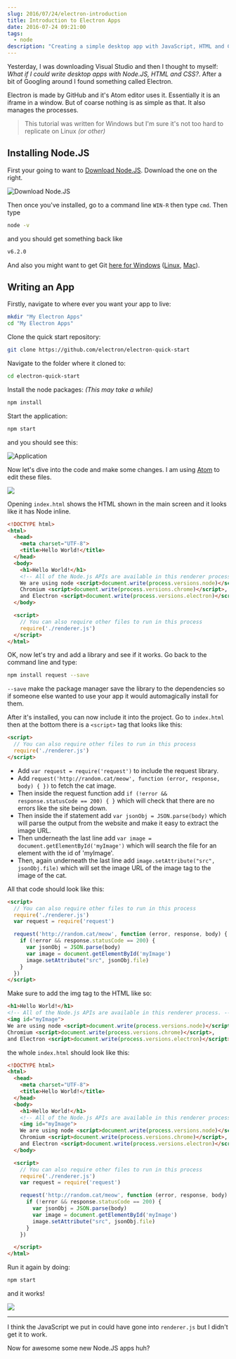 ```yaml
---
slug: 2016/07/24/electron-introduction
title: Introduction to Electron Apps
date: 2016-07-24 09:21:00
tags:
  - node
description: "Creating a simple desktop app with JavaScript, HTML and CSS using Electron."
---
```

Yesterday, I was downloading Visual Studio and then I thought to myself: *What if I could write desktop apps with Node.JS, HTML and CSS?*. After a bit of Googling around I found something called Electron.

Electron is made by GitHub and it's Atom editor uses it. Essentially it is an iframe in a window. But of coarse nothing is as simple as that. It also manages the processes.

> This tutorial was written for Windows but I'm sure it's not too hard to replicate on Linux *(or other)*

## Installing Node.JS

First your going to want to [Download Node.JS](https://nodejs.org/en/). Download the one on the right.

![Download Node.JS](https://i.imgur.com/3mGIZfV.png)

Then once you've installed, go to a command line `WIN-R` then type `cmd`. Then type

```sh
node -v
```

and you should get something back like

```sh
v6.2.0
```

And also you might want to get Git [here for Windows](https://git-scm.com/download/win) ([Linux](https://git-scm.com/download/linux), [Mac](https://git-scm.com/download/mac)).

## Writing an App

Firstly, navigate to where ever you want your app to live:

```sh
mkdir "My Electron Apps"
cd "My Electron Apps"
```

Clone the quick start repository:
```sh
git clone https://github.com/electron/electron-quick-start
```

Navigate to the folder where it cloned to:
```sh
cd electron-quick-start
```

Install the node packages: *(This may take a while)*
```sh
npm install
```

Start the application:
```sh
npm start
```

and you should see this:

![Application](https://i.imgur.com/JymmzQn.png)

Now let's dive into the code and make some changes. I am using [Atom](http://atom.io) to edit these files.

![](https://i.imgur.com/Oml6eCp.png)

Opening `index.html` shows the HTML shown in the main screen and it looks like it has Node inline.

```html
<!DOCTYPE html>
<html>
  <head>
    <meta charset="UTF-8">
    <title>Hello World!</title>
  </head>
  <body>
    <h1>Hello World!</h1>
    <!-- All of the Node.js APIs are available in this renderer process. -->
    We are using node <script>document.write(process.versions.node)</script>,
    Chromium <script>document.write(process.versions.chrome)</script>,
    and Electron <script>document.write(process.versions.electron)</script>.
  </body>

  <script>
    // You can also require other files to run in this process
    require('./renderer.js')
  </script>
</html>
```

OK, now let's try and add a library and see if it works. Go back to the command line and type:

```sh
npm install request --save
```

`--save` make the package manager save the library to the dependencies so if someone else wanted to use your app it would automagically install for them.

After it's installed, you can now include it into the project. Go to `index.html` then at the bottom there is a `<script>` tag that looks like this:
```html
<script>
  // You can also require other files to run in this process
  require('./renderer.js')
</script>
```
* Add `var request = require('request')` to include the request library.
* Add `request('http://random.cat/meow', function (error, response, body) { })` to fetch the cat image.
* Then inside the request function add `if (!error && response.statusCode == 200) { }` which will check that there are no errors like the site being down.
* Then inside the if statement add `var jsonObj = JSON.parse(body)` which will parse the output from the website and make it easy to extract the image URL.
* Then underneath the last line add `var image = document.getElementById('myImage')` which will search the file for an element with the id of 'myImage'.
* Then, again underneath the last line add `image.setAttribute("src", jsonObj.file)` which will set the image URL of the image tag to the image of the cat.

All that code should look like this:

```html
<script>
  // You can also require other files to run in this process
  require('./renderer.js')
  var request = require('request')

  request('http://random.cat/meow', function (error, response, body) {
    if (!error && response.statusCode == 200) {
      var jsonObj = JSON.parse(body)
      var image = document.getElementById('myImage')
      image.setAttribute("src", jsonObj.file)
    }
  })
</script>
```

Make sure to add the img tag to the HTML like so:

```html
<h1>Hello World!</h1>
<!-- All of the Node.js APIs are available in this renderer process. -->
<img id="myImage">
We are using node <script>document.write(process.versions.node)</script>,
Chromium <script>document.write(process.versions.chrome)</script>,
and Electron <script>document.write(process.versions.electron)</script>.
```

the whole `index.html` should look like this:

```html
<!DOCTYPE html>
<html>
  <head>
    <meta charset="UTF-8">
    <title>Hello World!</title>
  </head>
  <body>
    <h1>Hello World!</h1>
    <!-- All of the Node.js APIs are available in this renderer process. -->
    <img id="myImage">
    We are using node <script>document.write(process.versions.node)</script>,
    Chromium <script>document.write(process.versions.chrome)</script>,
    and Electron <script>document.write(process.versions.electron)</script>.
  </body>

  <script>
    // You can also require other files to run in this process
    require('./renderer.js')
    var request = require('request')

    request('http://random.cat/meow', function (error, response, body) {
      if (!error && response.statusCode == 200) {
        var jsonObj = JSON.parse(body)
        var image = document.getElementById('myImage')
        image.setAttribute("src", jsonObj.file)
      }
    })

  </script>
</html>
```

Run it again by doing:

```sh
npm start
```

and it works!

![](https://i.imgur.com/4DOlyTq.png)

---

I think the JavaScript we put in could have gone into `renderer.js` but I didn't get it to work.

Now for awesome some new Node.JS apps huh?
